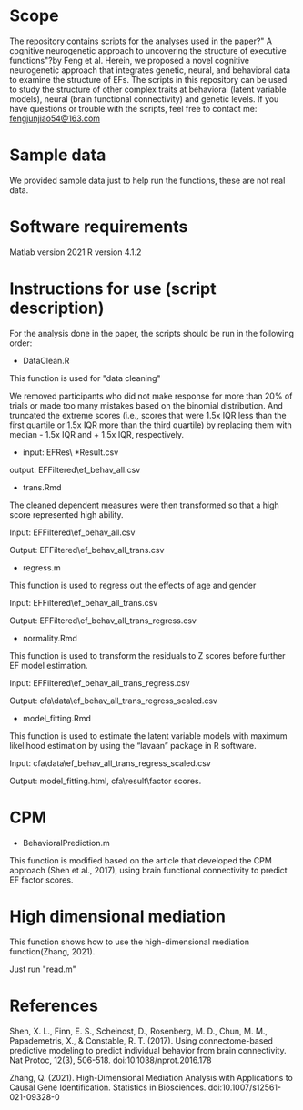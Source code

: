 # Scope

The repository contains scripts for the analyses used in the paper?" A cognitive neurogenetic approach to uncovering the structure of executive functions"?by Feng et al. Herein, we proposed a novel cognitive neurogenetic approach that integrates genetic, neural, and behavioral data to examine the structure of EFs. The scripts in this repository can be used to study the structure of other complex traits at behavioral (latent variable models), neural (brain functional connectivity) and genetic levels.  If you have questions or trouble with the scripts, feel free to contact me: fengjunjiao54@163.com

# Sample data

We provided sample data just to help run the functions, these are not real data.

# Software requirements

Matlab version 2021
R version 4.1.2

# Instructions for use (script description)

For the analysis done in the paper, the scripts should be run in the following order:

* DataClean.R

This function is used for "data cleaning"

We removed participants who did not make response for more than 20% of trials or made too many mistakes based on the binomial distribution. And truncated the extreme scores (i.e., scores that were 1.5x IQR less than the first quartile or 1.5x IQR more than the third quartile) by replacing them with median - 1.5x IQR and + 1.5x IQR, respectively.

* input: EFRes\ *Result.csv

output: EFFiltered\ef_behav_all.csv

* trans.Rmd

The cleaned dependent measures were then transformed so that a high score represented high ability.

Input: EFFiltered\ef_behav_all.csv

Output: EFFiltered\ef_behav_all_trans.csv

* regress.m

This function is used to regress out the effects of age and gender

Input: EFFiltered\ef_behav_all_trans.csv

Output: EFFiltered\ef_behav_all_trans_regress.csv


* normality.Rmd

This function is used to transform the residuals to Z scores before further EF model estimation.

Input: EFFiltered\ef_behav_all_trans_regress.csv

Output: cfa\data\ef_behav_all_trans_regress_scaled.csv

* model_fitting.Rmd

This function is used to estimate the latent variable models with maximum likelihood estimation by using the “lavaan” package in R software.

Input: cfa\data\ef_behav_all_trans_regress_scaled.csv

Output: model_fitting.html, cfa\result\factor scores.

# CPM

* BehavioralPrediction.m

This function is modified based on the article that developed the CPM approach (Shen et al., 2017), using brain functional connectivity to predict EF factor scores.


# High dimensional mediation

This function shows how to use the high-dimensional mediation function(Zhang, 2021).

Just run "read.m"




# References

Shen, X. L., Finn, E. S., Scheinost, D., Rosenberg, M. D., Chun, M. M., Papademetris, X., & Constable, R. T. (2017). Using connectome-based predictive modeling to predict individual behavior from brain connectivity. Nat Protoc, 12(3), 506-518. doi:10.1038/nprot.2016.178

Zhang, Q. (2021). High-Dimensional Mediation Analysis with Applications to Causal Gene Identification. Statistics in Biosciences. doi:10.1007/s12561-021-09328-0

